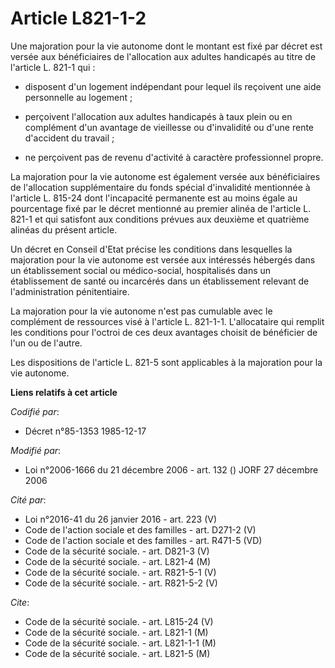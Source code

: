 # Article L821-1-2

Une majoration pour la vie autonome dont le montant est fixé par décret est versée aux bénéficiaires de l'allocation aux
adultes handicapés au titre de l'article L. 821-1 qui :

- disposent d'un logement indépendant pour lequel ils reçoivent une aide personnelle au logement ;

- perçoivent l'allocation aux adultes handicapés à taux plein ou en complément d'un avantage de vieillesse ou d'invalidité ou
d'une rente d'accident du travail ;

- ne perçoivent pas de revenu d'activité à caractère professionnel propre.

La majoration pour la vie autonome est également versée aux bénéficiaires de l'allocation supplémentaire du fonds spécial
d'invalidité mentionnée à l'article L. 815-24 dont l'incapacité permanente est au moins égale au pourcentage fixé par le
décret mentionné au premier alinéa de l'article L. 821-1 et qui satisfont aux conditions prévues aux deuxième et quatrième
alinéas du présent article.

Un décret en Conseil d'Etat précise les conditions dans lesquelles la majoration pour la vie autonome est versée aux
intéressés hébergés dans un établissement social ou médico-social, hospitalisés dans un établissement de santé ou incarcérés
dans un établissement relevant de l'administration pénitentiaire.

La majoration pour la vie autonome n'est pas cumulable avec le complément de ressources visé à l'article L. 821-1-1.
L'allocataire qui remplit les conditions pour l'octroi de ces deux avantages choisit de bénéficier de l'un ou de l'autre.

Les dispositions de l'article L. 821-5 sont applicables à la majoration pour la vie autonome.

**Liens relatifs à cet article**

_Codifié par_:

  - Décret n°85-1353 1985-12-17

_Modifié par_:

  - Loi n°2006-1666 du 21 décembre 2006 - art. 132 () JORF 27 décembre 2006

_Cité par_:

  - Loi n°2016-41 du 26 janvier 2016 - art. 223 (V)
  - Code de l'action sociale et des familles - art. D271-2 (V)
  - Code de l'action sociale et des familles - art. R471-5 (VD)
  - Code de la sécurité sociale. - art. D821-3 (V)
  - Code de la sécurité sociale. - art. L821-4 (M)
  - Code de la sécurité sociale. - art. R821-5-1 (V)
  - Code de la sécurité sociale. - art. R821-5-2 (V)

_Cite_:

  - Code de la sécurité sociale. - art. L815-24 (V)
  - Code de la sécurité sociale. - art. L821-1 (M)
  - Code de la sécurité sociale. - art. L821-1-1 (M)
  - Code de la sécurité sociale. - art. L821-5 (M)
